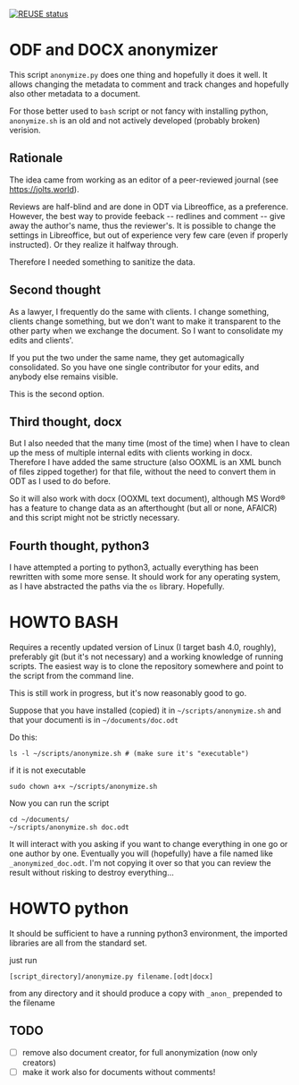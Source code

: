 <!--
 *---------------------------------------------------------------------------
    SPDX-FileCopyrightText: Carlo Piana <kappa@piana.eu>

    SPDX-License-Identifier: CC0-1.0
 *---------------------------------------------------------------------------
 -->

[![REUSE status](https://api.reuse.software/badge/github.com/kappapiana/anonymize)](https://api.reuse.software/info/github.com/kappapiana/anonymize)

# ODF and DOCX anonymizer

This script `anonymize.py` does one thing and hopefully it does it well. It allows changing the metadata to comment and track changes and hopefully also other metadata to a document.

For those better used to `bash` script or not fancy with installing python, `anonymize.sh` is an old and not actively developed (probably broken) verision.

## Rationale

The idea came from working as an editor of a peer-reviewed journal (see https://jolts.world).

Reviews are half-blind and are done in ODT via Libreoffice, as a preference. However,
the best way to provide feeback -- redlines and comment -- give away the author's name, thus the reviewer's. It is possible to change the settings in Libreoffice, but out of experience very few care (even if properly instructed). Or they realize it halfway through.

Therefore I needed something to sanitize the data.

## Second thought

As a lawyer, I frequently do the same with clients. I change something, clients change something, but we don't want to make it transparent to the other party when we exchange the document. So I want to consolidate my edits and clients'.

If you put the two under the same name, they get automagically consolidated. So you have one single contributor for your edits, and anybody else remains visible.

This is the second option.

## Third thought, docx

But I also needed that the many time (most of the time) when I have to clean up the mess of multiple internal edits with clients working in docx. Therefore I have added the same structure (also OOXML is an XML bunch of files zipped together) for that file, without the need to convert them in ODT as I used to do before.

So it will also work with docx (OOXML text document), although MS Word® has a feature to change data as an afterthought (but all or none, AFAICR) and this script might not be strictly necessary.

## Fourth thought, python3

I have attempted a porting to python3, actually everything has been rewritten with some more sense. It should work for any operating system, as I have abstracted the paths via the `os` library. Hopefully.

# HOWTO BASH

Requires a recently updated version of Linux (I target bash 4.0, roughly), preferably git (but it's not necessary) and a working knowledge of running scripts. The easiest way is to clone the repository somewhere and point to the script from the command line.

This is still work in progress, but it's now reasonably good to go.

Suppose that you have installed (copied) it in `~/scripts/anonymize.sh` and that your documenti is in `~/documents/doc.odt`

Do this:

```shell
ls -l ~/scripts/anonymize.sh # (make sure it's "executable")
```

if it is not executable

```shell
sudo chown a+x ~/scripts/anonymize.sh
```

Now you can run the script

```shell
cd ~/documents/
~/scripts/anonymize.sh doc.odt
```
It will interact with you asking if you want to change everything in one go or one author by one. Eventually you will (hopefully) have a file named like `_anonymized_doc.odt`. I'm not copying it over so that you can review the result without risking to destroy everything...


# HOWTO python

It should be sufficient to have a running python3 environment, the imported libraries are all from the standard set.

just run

```
[script_directory]/anonymize.py filename.[odt|docx]

```

from any directory and it should produce a copy with `_anon_` prepended to the filename


## TODO


- [ ] remove also document creator, for full anonymization (now only creators)
- [ ] make it work also for documents without comments!
